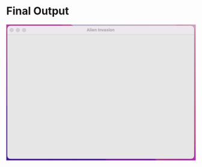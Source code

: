 
Final Output
========================================================

![Final Output](https://github.com/nihathalici/Python-Crash-Course-The-Book/blob/main/Projects/Alien-Invasion-The-Game/2nd-Loop/screenshots/screenshot-1.png)
